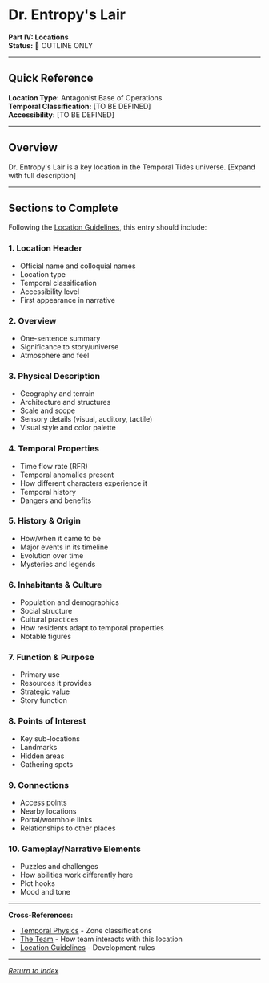 # Dr. Entropy's Lair

**Part IV: Locations**  
**Status:** 📝 OUTLINE ONLY

---

## Quick Reference

**Location Type:** Antagonist Base of Operations  
**Temporal Classification:** [TO BE DEFINED]  
**Accessibility:** [TO BE DEFINED]

---

## Overview

Dr. Entropy's Lair is a key location in the Temporal Tides universe. [Expand with full description]

---

## Sections to Complete

Following the [Location Guidelines](../../.cursor/rules/locations-worldbuilding.mdc), this entry should include:

### 1. Location Header
- Official name and colloquial names
- Location type
- Temporal classification
- Accessibility level
- First appearance in narrative

### 2. Overview
- One-sentence summary
- Significance to story/universe
- Atmosphere and feel

### 3. Physical Description
- Geography and terrain
- Architecture and structures
- Scale and scope
- Sensory details (visual, auditory, tactile)
- Visual style and color palette

### 4. Temporal Properties
- Time flow rate (RFR)
- Temporal anomalies present
- How different characters experience it
- Temporal history
- Dangers and benefits

### 5. History & Origin
- How/when it came to be
- Major events in its timeline
- Evolution over time
- Mysteries and legends

### 6. Inhabitants & Culture
- Population and demographics
- Social structure
- Cultural practices
- How residents adapt to temporal properties
- Notable figures

### 7. Function & Purpose
- Primary use
- Resources it provides
- Strategic value
- Story function

### 8. Points of Interest
- Key sub-locations
- Landmarks
- Hidden areas
- Gathering spots

### 9. Connections
- Access points
- Nearby locations
- Portal/wormhole links
- Relationships to other places

### 10. Gameplay/Narrative Elements
- Puzzles and challenges
- How abilities work differently here
- Plot hooks
- Mood and tone

---

**Cross-References:**
- [Temporal Physics](../../01_UniverseFundamentals/02_TemporalPhysics.md) - Zone classifications
- [The Team](../../05_Factions/TheTeam.md) - How team interacts with this location
- [Location Guidelines](../../.cursor/rules/locations-worldbuilding.mdc) - Development rules

---

*[Return to Index](../../00_INDEX.md)*

